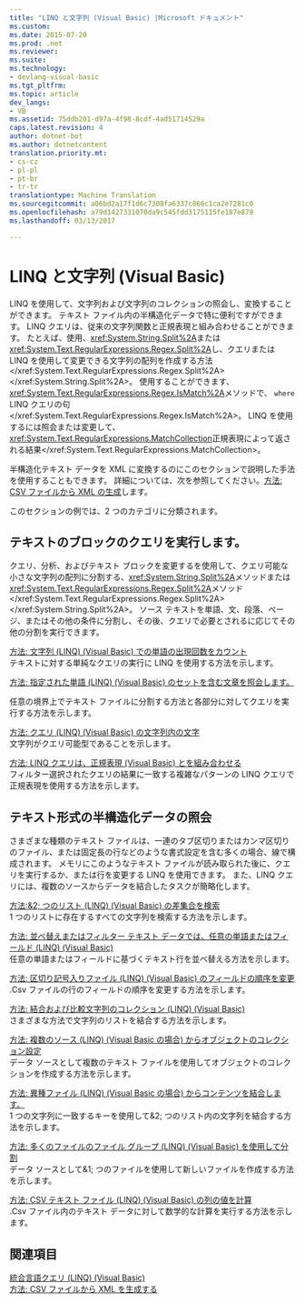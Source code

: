 ```yaml
---
title: "LINQ と文字列 (Visual Basic) |Microsoft ドキュメント"
ms.custom: 
ms.date: 2015-07-20
ms.prod: .net
ms.reviewer: 
ms.suite: 
ms.technology:
- devlang-visual-basic
ms.tgt_pltfrm: 
ms.topic: article
dev_langs:
- VB
ms.assetid: 75ddb201-d97a-4f98-8cdf-4ad51714529a
caps.latest.revision: 4
author: dotnet-bot
ms.author: dotnetcontent
translation.priority.mt:
- cs-cz
- pl-pl
- pt-br
- tr-tr
translationtype: Machine Translation
ms.sourcegitcommit: a06bd2a17f1d6c7308fa6337c866c1ca2e7281c0
ms.openlocfilehash: a79d1427331070da9c545fdd3175115fe187e879
ms.lasthandoff: 03/13/2017

---
```

# <a name="linq-and-strings-visual-basic"></a>LINQ と文字列 (Visual Basic)
LINQ を使用して、文字列および文字列のコレクションの照会し、変換することができます。 テキスト ファイル内の半構造化データで特に便利ですができます。 LINQ クエリは、従来の文字列関数と正規表現と組み合わせることができます。 たとえば、使用、<xref:System.String.Split%2A>または<xref:System.Text.RegularExpressions.Regex.Split%2A>し、クエリまたは LINQ を使用して変更できる文字列の配列を作成する方法</xref:System.Text.RegularExpressions.Regex.Split%2A></xref:System.String.Split%2A>。 使用することができます、<xref:System.Text.RegularExpressions.Regex.IsMatch%2A>メソッドで、 `where` LINQ クエリの句</xref:System.Text.RegularExpressions.Regex.IsMatch%2A>。 LINQ を使用するには照会または変更して、<xref:System.Text.RegularExpressions.MatchCollection>正規表現によって返される結果</xref:System.Text.RegularExpressions.MatchCollection>。  
  
 半構造化テキスト データを XML に変換するのにこのセクションで説明した手法を使用することもできます。 詳細については、次を参照してください。[方法: CSV ファイルから XML の生成](how-to-generate-xml-from-csv-files.md)します。  
  
 このセクションの例では、2 つのカテゴリに分類されます。  
  
## <a name="querying-a-block-of-text"></a>テキストのブロックのクエリを実行します。  
 クエリ、分析、およびテキスト ブロックを変更するを使用して、クエリ可能な小さな文字列の配列に分割する、<xref:System.String.Split%2A>メソッドまたは<xref:System.Text.RegularExpressions.Regex.Split%2A>メソッド</xref:System.Text.RegularExpressions.Regex.Split%2A></xref:System.String.Split%2A>。 ソース テキストを単語、文、段落、ページ、またはその他の条件に分割し、その後、クエリで必要とされるに応じてその他の分割を実行できます。  
  
 [方法: 文字列 (LINQ) (Visual Basic) での単語の出現回数をカウント](how-to-count-occurrences-of-a-word-in-a-string-linq.md)  
 テキストに対する単純なクエリの実行に LINQ を使用する方法を示します。  
  
 [方法: 指定された単語 (LINQ) (Visual Basic) のセットを含む文章を照会します。](how-to-query-for-sentences-that-contain-a-specified-set-of-words.md)

 任意の境界上でテキスト ファイルに分割する方法と各部分に対してクエリを実行する方法を示します。  
  
 [方法: クエリ (LINQ) (Visual Basic) の文字列内の文字](how-to-query-for-characters-in-a-string-linq.md)  
 文字列がクエリ可能型であることを示します。  
  
 [方法: LINQ クエリは、正規表現 (Visual Basic) とを組み合わせる](how-to-combine-linq-queries-with-regular-expressions.md)  
 フィルター選択されたクエリの結果に一致する複雑なパターンの LINQ クエリで正規表現を使用する方法を示します。  
  
## <a name="querying-semi-structured-data-in-text-format"></a>テキスト形式の半構造化データの照会  
 さまざまな種類のテキスト ファイルは、一連のタブ区切りまたはカンマ区切りのファイル、または固定長の行などのような書式設定を含む多くの場合、線で構成されます。 メモリにこのようなテキスト ファイルが読み取られた後に、クエリを実行するか、または行を変更する LINQ を使用できます。 また、LINQ クエリには、複数のソースからデータを結合したタスクが簡略化します。  
  
 [方法:&2; つのリスト (LINQ) (Visual Basic) の差集合を検索](how-to-find-the-set-difference-between-two-lists-linq.md)  
 1 つのリストに存在するすべての文字列を検索する方法を示します。  
  
 [方法: 並べ替えまたはフィルター テキスト データでは、任意の単語またはフィールド (LINQ) (Visual Basic)](how-to-sort-or-filter-text-data-by-any-word-or-field-linq.md)  
 任意の単語またはフィールドに基づくテキスト行を並べ替える方法を示します。  
  
 [方法: 区切り記号入りファイル (LINQ) (Visual Basic) のフィールドの順序を変更](how-to-reorder-the-fields-of-a-delimited-file.md)  
 .Csv ファイルの行のフィールドの順序を変更する方法を示します。  
  
 [方法: 結合および比較文字列のコレクション (LINQ) (Visual Basic)](how-to-combine-and-compare-string-collections-linq.md)  
 さまざまな方法で文字列のリストを結合する方法を示します。  
  
 [方法: 複数のソース (LINQ) (Visual Basic の場合) からオブジェクトのコレクション設定](how-to-populate-object-collections-from-multiple-sources-linq.md)  
 データ ソースとして複数のテキスト ファイルを使用してオブジェクトのコレクションを作成する方法を示します。  
  
 [方法: 異種ファイル (LINQ) (Visual Basic の場合) からコンテンツを結合します。](how-to-join-content-from-dissimilar-files-linq.md)  
 1 つの文字列に一致するキーを使用して&2; つのリスト内の文字列を結合する方法を示します。  
  
 [方法: 多くのファイルのファイル グループ (LINQ) (Visual Basic) を使用して分割](how-to-split-a-file-into-many-files-by-using-groups-linq.md)  
 データ ソースとして&1; つのファイルを使用して新しいファイルを作成する方法を示します。  
  
 [方法: CSV テキスト ファイル (LINQ) (Visual Basic) の列の値を計算](how-to-compute-column-values-in-a-csv-text-file-linq.md)  
 .Csv ファイル内のテキスト データに対して数学的な計算を実行する方法を示します。  
  
## <a name="see-also"></a>関連項目  
 [統合言語クエリ (LINQ) (Visual Basic)](index.md)   
 [方法: CSV ファイルから XML を生成する](how-to-generate-xml-from-csv-files.md)

